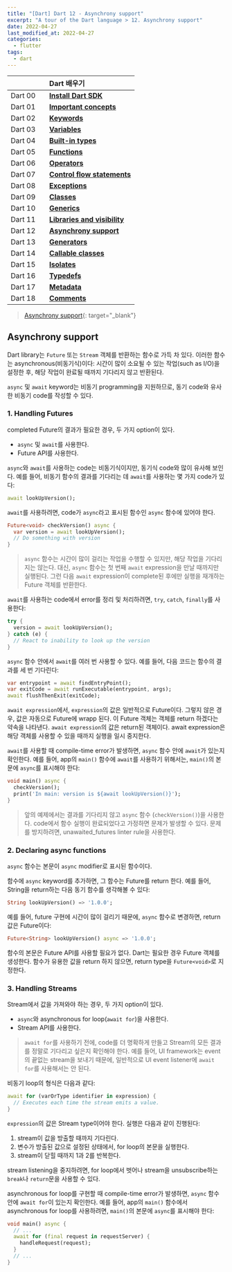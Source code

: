 ```yaml
---
title: "[Dart] Dart 12 - Asynchrony support"
excerpt: "A tour of the Dart language > 12. Asynchrony support"
date: 2022-04-27
last_modified_at: 2022-04-27
categories:
  - flutter
tags:
  - dart
---
```


|||Dart 배우기|
|:---:|:---:|:---|
|Dart 00||**[Install Dart SDK](https://burningfalls.github.io/flutter/dart0-install-dart-sdk/)**|
|Dart 01||**[Important concepts](https://burningfalls.github.io/flutter/dart1-important-concepts/)**|
|Dart 02||**[Keywords](https://burningfalls.github.io/flutter/dart2-keywords/)**|
|Dart 03||**[Variables](https://burningfalls.github.io/flutter/dart3-variables/)**|
|Dart 04||**[Built-in types](https://burningfalls.github.io/flutter/dart4-built-in-types/)**|
|Dart 05||**[Functions](https://burningfalls.github.io/flutter/dart5-functions/)**|
|Dart 06||**[Operators](https://burningfalls.github.io/flutter/dart6-operators/)**|
|Dart 07||**[Control flow statements](https://burningfalls.github.io/flutter/dart7-control-flow-statements/)**|
|Dart 08||**[Exceptions](https://burningfalls.github.io/flutter/dart8-exceptions/)**|
|Dart 09||**[Classes](https://burningfalls.github.io/flutter/dart9-classes/)**|
|Dart 10||**[Generics](https://burningfalls.github.io/flutter/dart10-generics/)**|
|Dart 11||**[Libraries and visibility](https://burningfalls.github.io/flutter/dart11-libraries-and-visibility/)**|
|Dart 12||**[Asynchrony support](https://burningfalls.github.io/flutter/dart12-asynchrony-support/)**|
|Dart 13||**[Generators](https://burningfalls.github.io/flutter/dart13-generators/)**|
|Dart 14||**[Callable classes](https://burningfalls.github.io/flutter/dart14-callable-classes/)**|
|Dart 15||**[Isolates](https://burningfalls.github.io/flutter/dart15-isolates/)**|
|Dart 16||**[Typedefs](https://burningfalls.github.io/flutter/dart16-typedefs/)**|
|Dart 17||**[Metadata](https://burningfalls.github.io/flutter/dart17-metadata/)**|
|Dart 18||**[Comments](https://burningfalls.github.io/flutter/dart18-comments/)**|

> [Asynchrony support](https://dart.dev/guides/language/language-tour#asynchrony-support){: target="_blank"}

## Asynchrony support

Dart library는 `Future` 또는 `Stream` 객체를 반환하는 함수로 가득 차 있다. 이러한 함수는 asynchronous(비동기식)이다: 시간이 많이 소요될 수 있는 작업(such as I/O)을 설정한 후, 해당 작업이 완료될 때까지 기다리지 않고 반환된다.

`async` 및 `await` keyword는 비동기 programming을 지원하므로, 동기 code와 유사한 비동기 code를 작성할 수 있다.

### 1. Handling Futures

completed Future의 결과가 필요한 경우, 두 가지 option이 있다.

* `async` 및 `await`를 사용한다.
* Future API를 사용한다.

`async`와 `await`를 사용하는 code는 비동기식이지만, 동기식 code와 많이 유사해 보인다. 예를 들어, 비동기 함수의 결과를 기다리는 데 `await`를 사용하는 몇 가지 code가 있다:

```dart
await lookUpVersion();
```

`await`를 사용하려면, code가 `async`라고 표시된 함수인 `async` 함수에 있어야 한다.

```dart
Future<void> checkVersion() async {
  var version = await lookUpVersion();
  // Do something with version
}
```

> `async` 함수는 시간이 많이 걸리는 작업을 수행할 수 있지만, 해당 작업을 기다리지는 않는다. 대신, `async` 함수는 첫 번째 `await` expression을 만날 때까지만 실행된다. 그런 다음 `await` expression이 complete된 후에만 실행을 재개하는 Future 객체를 반환한다.

`await`를 사용하는 code에서 error를 정리 및 처리하려면, `try`, `catch`, `finally`를 사용한다:

```dart
try {
  version = await lookUpVersion();
} catch (e) {
  // React to inability to look up the version
}
```

`async` 함수 안에서 `await`를 여러 번 사용할 수 있다. 예를 들어, 다음 코드는 함수의 결과를 세 번 기다린다:

```dart
var entrypoint = await findEntryPoint();
var exitCode = await runExecutable(entrypoint, args);
await flushThenExit(exitCode);
```

`await expression`에서, `expression`의 값은 일반적으로 Future이다. 그렇지 않은 경우, 값은 자동으로 Future에 wrapp 된다. 이 Future 객체는 객체를 return 하겠다는 약속을 나타낸다. `await expression`의 값은 return된 객체이다. await expression은 해당 객체를 사용할 수 있을 때까지 실행을 일시 중지한다.

`await`를 사용할 때 compile-time error가 발생하면, `async` 함수 안에 `await`가 있는지 확인한다. 예를 들어, app의 `main()` 함수에 `await`를 사용하기 위해서는, `main()`의 본문에 `async`를 표시해야 한다:

```dart
void main() async {
  checkVersion();
  print('In main: version is ${await lookUpVersion()}');
}
```

> 앞의 예제에서는 결과를 기다리지 않고 `async` 함수 (`checkVersion()`)을 사용한다. code에서 함수 실행이 완료되었다고 가정하면 문제가 발생할 수 있다. 문제를 방지하려면, unawaited_futures linter rule을 사용한다.

### 2. Declaring async functions

`async` 함수는 본문이 `async` modifier로 표시된 함수이다.

함수에 `async` keyword를 추가하면, 그 함수는 Future를 return 한다. 예를 들어, String을 return하는 다음 동기 함수를 생각해볼 수 있다:

```dart
String lookUpVersion() => '1.0.0';
```

예를 들어, future 구현에 시간이 많이 걸리기 때문에, `async` 함수로 변경하면, return 값은 Future이다:

```dart
Future<String> lookUpVersion() async => '1.0.0';
```

함수의 본문은 Future API를 사용할 필요가 없다. Dart는 필요한 경우 Future 객체를 생성한다. 함수가 유용한 값을 return 하지 않으면, return type을 `Future<void>`로 지정한다.

### 3. Handling Streams

Stream에서 값을 가져와야 하는 경우, 두 가지 option이 있다.

* `async`와 asynchronous for loop(`await for`)을 사용한다.
* Stream API를 사용한다.

> `await for`를 사용하기 전에, code를 더 명확하게 만들고 Stream의 모든 결과를 정말로 기다리고 싶은지 확인해야 한다. 예를 들어, UI framework는 event의 끝없는 stream을 보내기 때문에, 일반적으로 UI event listener에 `await for`를 사용해서는 안 된다.

비동기 loop의 형식은 다음과 같다:

```dart
await for (varOrType identifier in expression) {
  // Executes each time the stream emits a value.
}
```

`expression`의 값은 Stream type이어야 한다. 실행은 다음과 같이 진행된다:

1. stream이 값을 방출할 때까지 기다린다.
1. 변수가 방출된 값으로 설정된 상태에서, for loop의 본문을 실행한다.
1. stream이 닫힐 때까지 1과 2를 반복한다.

stream listening을 중지하려면, for loop에서 벗어나 stream을 unsubscribe하는 `break`나 `return`문을 사용할 수 있다.

asynchronous for loop를 구현할 때 compile-time error가 발생하면, `async` 함수 안에 `await for`이 있는지 확인한다. 예를 들어, app의 `main()` 함수에서 asynchronous for loop를 사용하려면, `main()`의 본문에 `async`를 표시해야 한다:

```dart
void main() async {
  // ...
  await for (final request in requestServer) {
    handleRequest(request);
  }
  // ...
}
```